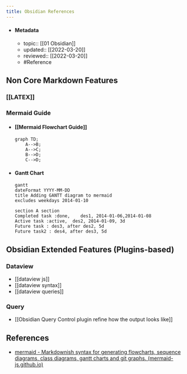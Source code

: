 ```yaml
---
title: Obsidian References
---
```


- #### Metadata
	- topic:: [[01 Obsidian]]
	- updated:: [[2022-03-20]]
	- reviewed:: [[2022-03-20]]
	- #Reference 

## Non Core Markdown Features
### [[LATEX]]
### Mermaid Guide
- #### [[Mermaid Flowchart Guide]]
	```prose
	graph TD;  
		A-->B;  
		A-->C;  
		B-->D;  
		C-->D;
	```
- #### Gantt Chart
	```prose
	gantt  
	dateFormat YYYY-MM-DD  
	title Adding GANTT diagram to mermaid  
	excludes weekdays 2014-01-10  
	  
	section A section  
	Completed task :done,    des1, 2014-01-06,2014-01-08  
	Active task :active,  des2, 2014-01-09, 3d  
	Future task : des3, after des2, 5d  
	Future task2 : des4, after des3, 5d
	```

## Obsidian Extended Features (Plugins-based)
### Dataview
- [[dataview js]]
- [[dataview syntax]]
- [[dataview queries]]
### Query
- [[Obsidian Query Control plugin refine how the output looks like]]
## References
- [mermaid - Markdownish syntax for generating flowcharts, sequence diagrams, class diagrams, gantt charts and git graphs. (mermaid-js.github.io)](https://mermaid-js.github.io/mermaid/#/)